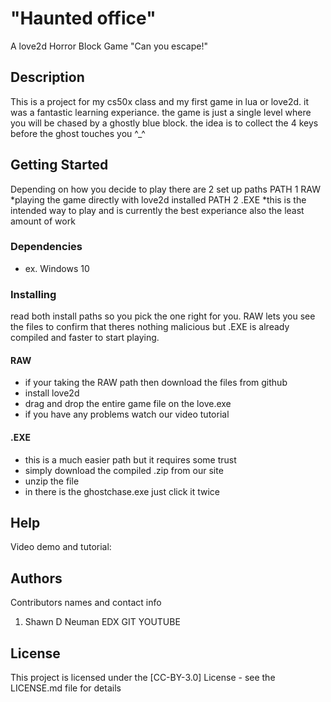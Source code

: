 # "Haunted office"

A love2d Horror Block Game
"Can you escape!"

## Description

This is a project for my cs50x class and my first game in lua or love2d. it was a fantastic learning experiance. the game is just a single level where you will be chased by a ghostly blue block. the idea is to collect the 4 keys before the ghost touches you ^_^

## Getting Started

Depending on how you decide to play there are 2 set up paths
PATH 1 RAW
    *playing the game directly with love2d installed
PATH 2 .EXE
    *this is the intended way to play and is currently the best experiance also the least amount of work

### Dependencies

* ex. Windows 10

### Installing

read both install paths so you pick the one right for you. RAW lets you see the files to confirm that theres nothing malicious but .EXE is already compiled and faster to start playing.

#### RAW

* if your taking the RAW path then download the files from github
* install love2d
* drag and drop the entire game file on the love.exe
* if you have any problems watch our video tutorial

#### .EXE

* this is a much easier path but it requires some trust
* simply download the compiled .zip from our site
* unzip the file
* in there is the ghostchase.exe just click it twice

## Help

Video demo and tutorial:

## Authors

Contributors names and contact info

1. Shawn D Neuman
EDX
GIT
YOUTUBE

## License

This project is licensed under the [CC-BY-3.0] License - see the LICENSE.md file for details

